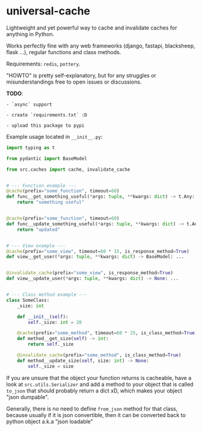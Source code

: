 # universal-cache

Lightweight and yet powerful way to cache and invalidate caches for anything in Python.

Works perfectly fine with any web frameworks (django, fastapi, blacksheep, flask ...), regular functions and class methods.

Requirements: `redis`, `pottery`.

"HOWTO" is pretty self-explanatory, but for any struggles or misunderstandings free to open issues or discussions.

<b>TODO</b>:

    - `async` support

    - create `requirements.txt` :D

    - upload this package to pypi

Example usage located in `__init__.py`:

```python
import typing as t

from pydantic import BaseModel

from src.caches import cache, invalidate_cache


# --- Function example ---
@cache(prefix="some_function", timeout=60)
def func__get_something_useful(*args: tuple, **kwargs: dict) -> t.Any:
    return "something useful"


@cache(prefix="some_function", timeout=60)
def func__update_something_useful(*args: tuple, **kwargs: dict) -> t.Any:
    return "updated"


# --- View example ---
@cache(prefix="some_view", timeout=60 * 15, is_response_method=True)
def view__get_user(*args: tuple, **kwargs: dict) -> BaseModel: ...


@invalidate_cache(prefix="some_view", is_response_method=True)
def view__update_user(*args: tuple, **kwargs: dict) -> None: ...


# --- Class method example ---
class SomeClass:
    _size: int

    def __init__(self):
        self._size: int = 20

    @cache(prefix="some_method", timeout=60 * 25, is_class_method=True)
    def method__get_size(self) -> int:
        return self._size

    @invalidate_cache(prefix="some_method", is_class_method=True)
    def method__update_size(self, size: int) -> None:
        self._size = size

```

If you are unsure that the object your function returns is cacheable, have a look at `src.utils.Serializer` and add a method to your object that is called `to_json` that should probably return a dict xD, which makes your object "json dumpable".

Generally, there is no need to define `from_json` method for that class, because usually if it is json convertible, then it can be converted back to python object a.k.a "json loadable"
